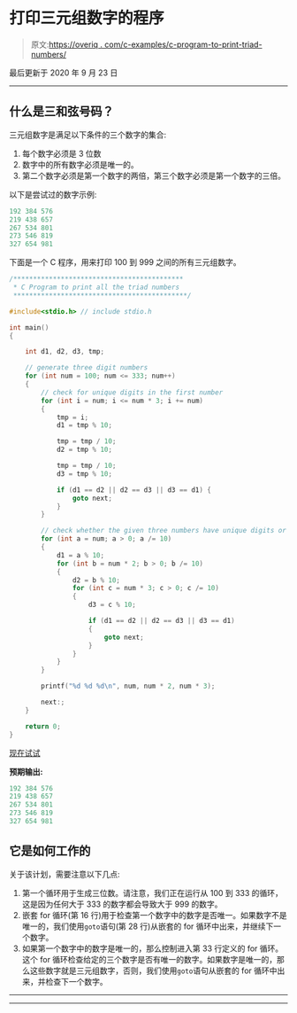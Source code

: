 # 打印三元组数字的程序

> 原文:[https://overiq . com/c-examples/c-program-to-print-triad-numbers/](https://overiq.com/c-examples/c-program-to-print-triad-numbers/)

最后更新于 2020 年 9 月 23 日

* * *

## 什么是三和弦号码？

三元组数字是满足以下条件的三个数字的集合:

1.  每个数字必须是 3 位数
2.  数字中的所有数字必须是唯一的。
3.  第二个数字必须是第一个数字的两倍，第三个数字必须是第一个数字的三倍。

以下是尝试过的数字示例:

```c
192 384 576
219 438 657
267 534 801
273 546 819
327 654 981

```

下面是一个 C 程序，用来打印 100 到 999 之间的所有三元组数字。

```c
/*******************************************
 * C Program to print all the triad numbers
 ********************************************/

#include<stdio.h> // include stdio.h

int main() 
{

    int d1, d2, d3, tmp;

    // generate three digit numbers
    for (int num = 100; num <= 333; num++) 
    {
        // check for unique digits in the first number
        for (int i = num; i <= num * 3; i += num) 
        {
            tmp = i;
            d1 = tmp % 10;

            tmp = tmp / 10;
            d2 = tmp % 10;

            tmp = tmp / 10;
            d3 = tmp % 10;

            if (d1 == d2 || d2 == d3 || d3 == d1) {
                goto next;
            }
        }

        // check whether the given three numbers have unique digits or not
        for (int a = num; a > 0; a /= 10) 
        {
            d1 = a % 10;
            for (int b = num * 2; b > 0; b /= 10) 
            {
                d2 = b % 10;
                for (int c = num * 3; c > 0; c /= 10) 
                {
                    d3 = c % 10;

                    if (d1 == d2 || d2 == d3 || d3 == d1) 
                    {
                        goto next;
                    }
                }
            }
        }

        printf("%d %d %d\n", num, num * 2, num * 3);

        next:;
    }

    return 0;
}

```

[现在试试](https://overiq.com/c-online-compiler/yXw/)

**预期输出:**

```c
192 384 576
219 438 657
267 534 801
273 546 819
327 654 981

```

## 它是如何工作的

关于该计划，需要注意以下几点:

1.  第一个循环用于生成三位数。请注意，我们正在运行从 100 到 333 的循环，这是因为任何大于 333 的数字都会导致大于 999 的数字。
2.  嵌套 for 循环(第 16 行)用于检查第一个数字中的数字是否唯一。如果数字不是唯一的，我们使用`goto`语句(第 28 行)从嵌套的 for 循环中出来，并继续下一个数字。
3.  如果第一个数字中的数字是唯一的，那么控制进入第 33 行定义的 for 循环。这个 for 循环检查给定的三个数字是否有唯一的数字。如果数字是唯一的，那么这些数字就是三元组数字，否则，我们使用`goto`语句从嵌套的 for 循环中出来，并检查下一个数字。

* * *

* * *